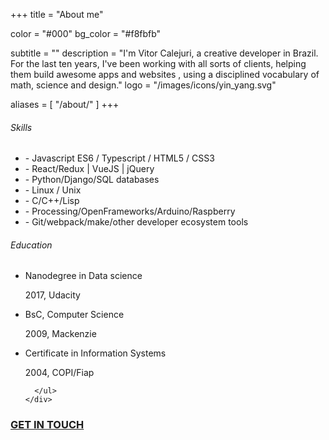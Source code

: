 +++
title = "About me"

color = "#000"
bg_color = "#f8fbfb"

subtitle = ""
description = "I'm Vitor Calejuri, a creative developer in Brazil. For the last ten years, I've been working with all sorts of clients, helping them build awesome apps and websites , using a disciplined vocabulary of math, science and design."
logo = "/images/icons/yin_yang.svg"

aliases = [
  "/about/"
]
+++

<div class="summary two-columns grid :horizontal :baseline :between">
  <div class="first-column skill">
    <h6 class="title">Skills</h6>
    <div class="txt">
      <ul>
        <li>- Javascript ES6 / Typescript / HTML5 / CSS3</li>
        <li>- React/Redux | VueJS | jQuery</li>
        <li>- Python/Django/SQL databases</li>
        <li>- Linux / Unix </li>
        <li>- C/C++/Lisp</li>
        <li>- Processing/OpenFrameworks/Arduino/Raspberry</li>
        <li>- Git/webpack/make/other developer ecosystem tools</li>
      </ul>
    </div>
  </div>
  <div class="second-column education">
    <h6 class="title">Education</h6>
    <div class="txt">
      <ul>
        <li>
          <p>Nanodegree in Data science</p>
          <p class="subtitle">2017, Udacity</p>
        </li>
        <li>
          <p>BsC, Computer Science</p>
          <p class="subtitle">2009, Mackenzie</p>
        </li>
        <li>
          <p>Certificate in Information Systems</p>
          <p class="subtitle">2004, COPI/Fiap</p>
        </li>

      </ul>
    </div>
  </div>
</div>
<div class="contact">
  <a href="" class="picture nomargin no-underline" data-tilt data-tilt-max="10" data-tilt-speed="800" data-tilt-scale="1.025" data-tilt-glare data-tilt-max-glare="0.5" 
  target="_blank" role="link-encrypted" data="ymuxfa:hufad.omvgxqdu@symux.oay">
    <h3 class="label">
      <div>GET IN TOUCH</div>
    </h3>
  </a>
</div>